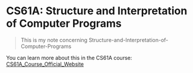 # CS61A: Structure and Interpretation of Computer Programs

>This is my note concerning Structure-and-Interpretation-of-Computer-Programs

You can learn more about this in the CS61A course: [CS61A_Course_Official_Website](https://inst.eecs.berkeley.edu/~cs61a/su20/)
